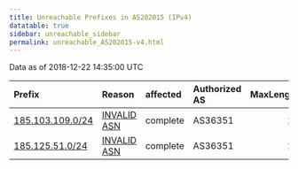 ```yaml
---
title: Unreachable Prefixes in AS202015 (IPv4)
datatable: true
sidebar: unreachable_sidebar
permalink: unreachable_AS202015-v4.html
---
```


Data as of 2018-12-22 14:35:00 UTC


<div class="datatable-begin"></div>

| Prefix                                                     | Reason                                                                                                   | affected   | Authorized AS   |   MaxLength | Anchor                                         |   unreachable /24s |
|:-----------------------------------------------------------|:---------------------------------------------------------------------------------------------------------|:-----------|:----------------|------------:|:-----------------------------------------------|-------------------:|
| [185.103.109.0/24](https://stat.ripe.net/185.103.109.0/24) | [INVALID ASN](https://rpki-validator.ripe.net/announcement-preview?asn=AS202015&prefix=185.103.109.0/24) | complete   | AS36351         |          24 | [RIPE](unreachable_RIPE_NCC_RPKI_Root-v4.html) |                  1 |
| [185.125.51.0/24](https://stat.ripe.net/185.125.51.0/24)   | [INVALID ASN](https://rpki-validator.ripe.net/announcement-preview?asn=AS202015&prefix=185.125.51.0/24)  | complete   | AS36351         |          24 | [RIPE](unreachable_RIPE_NCC_RPKI_Root-v4.html) |                  1 |

<div class="datatable-end"></div>